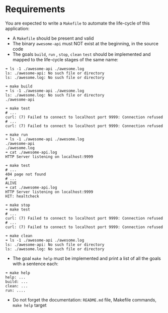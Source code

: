 # Requirements

You are expected to write a `Makefile` to automate the life-cycle of this application:

- A `Makefile` should be present and valid
- The binary `awesome-api` must NOT exist at the beginning, in the source code
- The goals `build`, `run` , `stop`, `clean` `test` should be implemented and mapped to the life-cycle stages of the same name:

```
➜ ls -1 ./awesome-api ./awesome.log
ls: ./awesome-api: No such file or directory
ls: ./awesome.log: No such file or directory

➜ make build
➜ ls -1 ./awesome-api ./awesome.log
ls: ./awesome.log: No such file or directory
./awesome-api

➜ make test
# ...
curl: (7) Failed to connect to localhost port 9999: Connection refused
# ...
curl: (7) Failed to connect to localhost port 9999: Connection refused

➜ make run
➜ ls -1 ./awesome-api ./awesome.log
./awesome-api
./awesome.log
➜ cat ./awesome-api.log
HTTP Server listening on localhost:9999

➜ make test
# ...
404 page not found
# ...
ALIVE
➜ cat ./awesome-api.log
HTTP Server listening on localhost:9999
HIT: healtcheck

➜ make stop
➜ make test
# ...
curl: (7) Failed to connect to localhost port 9999: Connection refused
# ...
curl: (7) Failed to connect to localhost port 9999: Connection refused

➜ make clean
➜ ls -1 ./awesome-api ./awesome.log
ls: ./awesome-api: No such file or directory
ls: ./awesome.log: No such file or directory
```

- The goal `make help` must be implemented and print a list of all the goals with a sentence each:

```
➜ make help
help: ...
build: ...
clean: ...
run: ....
```

- Do not forget the documentation: `README.md` file, Makefile commands, `make help` target

